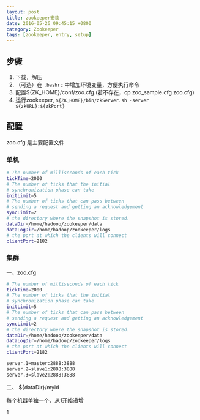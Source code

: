```yaml
---
layout: post
title: zookeeper安装
date: 2016-05-26 09:45:15 +0800
category: Zookeeper
tags: [zookeeper, entry, setup]
---
```


## 步骤

1. 下载，解压
2. （可选）在 `.bashrc` 中增加环境变量，方便执行命令
3. 配置${ZK_HOME}/conf/zoo.cfg.(若不存在，cp zoo_sample.cfg zoo.cfg)
4. 运行zookeeper, `${ZK_HOME}/bin/zkServer.sh -server ${zkURL}:${zkPort}`

## 配置

zoo.cfg 是主要配置文件

### 单机

```bash
# The number of milliseconds of each tick
tickTime=2000
# The number of ticks that the initial
# synchronization phase can take
initLimit=5
# The number of ticks that can pass between
# sending a request and getting an acknowledgement
syncLimit=2
# the directory where the snapshot is stored.
dataDir=/home/hadoop/zookeeper/data
dataLogDir=/home/hadoop/zookeeper/logs
# the port at which the clients will connect
clientPort=2182
```

### 集群

一、zoo.cfg

```bash
# The number of milliseconds of each tick
tickTime=2000
# The number of ticks that the initial
# synchronization phase can take
initLimit=5
# The number of ticks that can pass between
# sending a request and getting an acknowledgement
syncLimit=2
# the directory where the snapshot is stored.
dataDir=/home/hadoop/zookeeper/data
dataLogDir=/home/hadoop/zookeeper/logs
# the port at which the clients will connect
clientPort=2182

server.1=master:2888:3888
server.2=slave1:2888:3888
server.3=slave2:2888:3888
```

二、 ${dataDir}/myid

每个机器单独一个，从1开始递增

```bash
1
```
